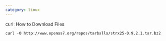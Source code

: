 ```yaml
---
category: linux
---
```

curl: How to Download Files

```
curl -O http://www.openss7.org/repos/tarballs/strx25-0.9.2.1.tar.bz2
```

